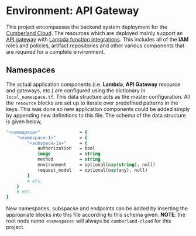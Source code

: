 # Environment: API Gateway

This project encompasses the backend system deployment for the [Cumberland Cloud](). The resources which are deployed mainly support an [API gateway]() with [Lambda function integrations](). This includes all of the **IAM** roles and policies, artifact repositories and other various components that are required for a complete environment.

## Namespaces

The actual application components (i.e. **Lambda**, **API Gateway** resource and gateways, etc.) are configured using the dictionary in `local_namespace.tf`. This data structure acts as the master configuration. All the `resource` blocks are set up to iterate over predefined patterns in the keys. This was done so new application components could be added simply by appending new definitions to this file. The schema of the data structure is given below,

```tcl
"<namespace>"               = {
    "<namespace-1>"         = {
        "<subspace-1a>"     = {
            authorization   = bool
            image           = string
            method          = string
            environment     = optional(map(string), null)
            request_model   = optional(map(any), null)
        }
        # etc.
    }
    # etc.
}
```

New namespaces, subspacse and endpoints can be added by inserting the appropriate blocks into this file according to this schema given. **NOTE**: the root node name `<namespace>` will always be `cumberland-cloud` for this project.  
